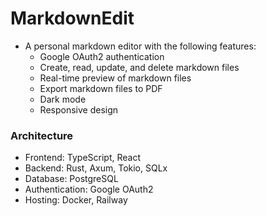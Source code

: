 # MarkdownEdit

- A personal markdown editor with the following features:
  - Google OAuth2 authentication
  - Create, read, update, and delete markdown files
  - Real-time preview of markdown files
  - Export markdown files to PDF
  - Dark mode
  - Responsive design

### Architecture

- Frontend: TypeScript, React
- Backend: Rust, Axum, Tokio, SQLx
- Database: PostgreSQL
- Authentication: Google OAuth2
- Hosting: Docker, Railway
